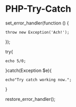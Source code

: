 # PHP-Try-Catch

set_error_handler(function () {

    throw new Exception('Ach!');
    
});

try{

	echo 5/0;
	
}catch(Exception $e){

	echo"Try catch working now.";
	
}

restore_error_handler();
